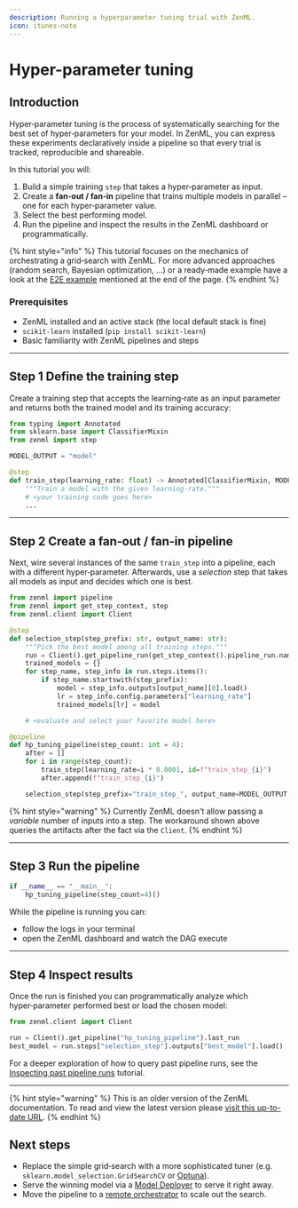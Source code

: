 ```yaml
---
description: Running a hyperparameter tuning trial with ZenML.
icon: itunes-note
---
```


# Hyper-parameter tuning

## Introduction

Hyper‑parameter tuning is the process of systematically searching for the best set of hyper‑parameters for your model.  In ZenML, you can express these experiments declaratively inside a pipeline so that every trial is tracked, reproducible and shareable.

In this tutorial you will:

1. Build a simple training `step` that takes a hyper‑parameter as input.
2. Create a **fan‑out / fan‑in** pipeline that trains multiple models in parallel – one for each hyper‑parameter value.
3. Select the best performing model.
4. Run the pipeline and inspect the results in the ZenML dashboard or programmatically.

{% hint style="info" %}
This tutorial focuses on the mechanics of orchestrating a grid‑search with ZenML.  For more advanced approaches (random search, Bayesian optimization, …) or a ready‑made example have a look at the [E2E example](https://github.com/zenml-io/zenml/tree/main/examples/e2e) mentioned at the end of the page.
{% endhint %}

### Prerequisites

* ZenML installed and an active stack (the local default stack is fine)
* `scikit‑learn` installed (`pip install scikit-learn`)
* Basic familiarity with ZenML pipelines and steps

---

## Step 1 Define the training step

Create a training step that accepts the learning‑rate as an input parameter and returns both the trained model and its training accuracy:

```python
from typing import Annotated
from sklearn.base import ClassifierMixin
from zenml import step

MODEL_OUTPUT = "model"

@step
def train_step(learning_rate: float) -> Annotated[ClassifierMixin, MODEL_OUTPUT]:
    """Train a model with the given learning‑rate."""
    # <your training code goes here>
    ...
```

---

## Step 2 Create a fan‑out / fan‑in pipeline

Next, wire several instances of the same `train_step` into a pipeline, each with a different hyper‑parameter.  Afterwards, use a *selection* step that takes all models as input and decides which one is best.

```python
from zenml import pipeline
from zenml import get_step_context, step
from zenml.client import Client

@step
def selection_step(step_prefix: str, output_name: str):
    """Pick the best model among all training steps."""
    run = Client().get_pipeline_run(get_step_context().pipeline_run.name)
    trained_models = {}
    for step_name, step_info in run.steps.items():
        if step_name.startswith(step_prefix):
            model = step_info.outputs[output_name][0].load()
            lr = step_info.config.parameters["learning_rate"]
            trained_models[lr] = model

    # <evaluate and select your favorite model here>

@pipeline
def hp_tuning_pipeline(step_count: int = 4):
    after = []
    for i in range(step_count):
        train_step(learning_rate=i * 0.0001, id=f"train_step_{i}")
        after.append(f"train_step_{i}")

    selection_step(step_prefix="train_step_", output_name=MODEL_OUTPUT, after=after)
```

{% hint style="warning" %}
Currently ZenML doesn't allow passing a *variable* number of inputs into a step.  The workaround shown above queries the artifacts after the fact via the `Client`.
{% endhint %}

---

## Step 3 Run the pipeline

```python
if __name__ == "__main__":
    hp_tuning_pipeline(step_count=4)()
```

While the pipeline is running you can:

* follow the logs in your terminal
* open the ZenML dashboard and watch the DAG execute

---

## Step 4 Inspect results

Once the run is finished you can programmatically analyze which hyper‑parameter performed best or load the chosen model:

```python
from zenml.client import Client

run = Client().get_pipeline("hp_tuning_pipeline").last_run
best_model = run.steps["selection_step"].outputs["best_model"].load()
```

For a deeper exploration of how to query past pipeline runs, see the [Inspecting past pipeline runs](fetching-pipelines.md) tutorial.

---

{% hint style="warning" %}
This is an older version of the ZenML documentation. To read and view the latest version please [visit this up-to-date URL](https://docs.zenml.io).
{% endhint %}


## Next steps

* Replace the simple grid‑search with a more sophisticated tuner (e.g. `sklearn.model_selection.GridSearchCV` or [Optuna](https://optuna.org/)).
* Serve the winning model via a [Model Deployer](https://docs.zenml.io/stacks/model-deployers) to serve it right away.
* Move the pipeline to a [remote orchestrator](https://docs.zenml.io/stacks/orchestrators) to scale out the search.